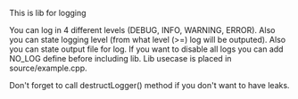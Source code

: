 This is lib for logging

You can log in 4 different levels (DEBUG, INFO, WARNING, ERROR). Also you can state logging level (from what level (>=) log will be outputed). Also you can state output file for log. If you want to disable all logs you can add NO_LOG define before including lib. Lib usecase is placed in source/example.cpp.

Don't forget to call destructLogger() method if you don't want to have leaks.
